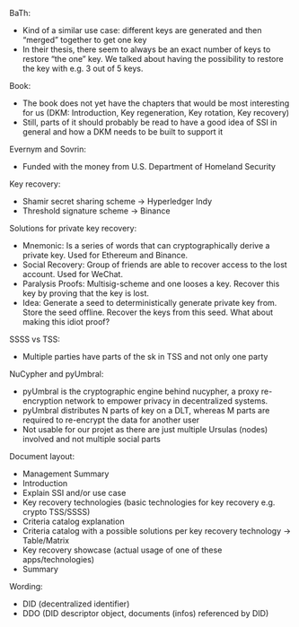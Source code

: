 BaTh:
- Kind of a similar use case: different keys are generated and then “merged” together to get one key
- In their thesis, there seem to always be an exact number of keys to restore “the one” key. We talked about having the possibility to restore the key with e.g. 3 out of 5 keys.

Book:
- The book does not yet have the chapters that would be most interesting for us (DKM: Introduction, Key regeneration, Key rotation, Key recovery)
- Still, parts of it should probably be read to have a good idea of SSI in general and how a DKM needs to be built to support it

Evernym and Sovrin:
- Funded with the money from U.S. Department of Homeland Security

Key recovery:
- Shamir secret sharing scheme -> Hyperledger Indy
- Threshold signature scheme -> Binance

Solutions for private key recovery:
- Mnemonic: Is a series of words that can cryptographically derive a private key. Used for Ethereum and Binance.
- Social Recovery: Group of friends are able to recover access to the lost account. Used for WeChat.
- Paralysis Proofs: Multisig-scheme and one looses a key. Recover this key by proving that the key is lost.
- Idea: Generate a seed to deterministically generate private key from. Store the seed offline. Recover the keys from this seed.
What about making this idiot proof?

SSSS vs TSS:
- Multiple parties have parts of the sk in TSS and not only one party

NuCypher and pyUmbral:
- pyUmbral is the cryptographic engine behind nucypher, a proxy re-encryption network to empower privacy in decentralized systems.
- pyUmbral distributes N parts of key on a DLT, whereas M parts are required to re-encrypt the data for another user
- Not usable for our projet as there are just multiple Ursulas (nodes) involved and not multiple social parts

Document layout:
- Management Summary
- Introduction
- Explain SSI and/or use case
- Key recovery technologies (basic technologies for key recovery e.g. crypto TSS/SSSS)
- Criteria catalog explanation
- Criteria catalog with a possible solutions per key recovery technology -> Table/Matrix
- Key recovery showcase (actual usage of one of these apps/technologies)
- Summary

Wording:
- DID (decentralized identifier)
- DDO (DID descriptor object, documents (infos) referenced by DID)
